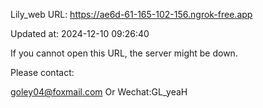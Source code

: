 Lily_web URL: https://ae6d-61-165-102-156.ngrok-free.app

Updated at: 2024-12-10 09:26:40

If you cannot open this URL, the server might be down.

Please contact: 

goley04@foxmail.com Or Wechat:GL_yeaH